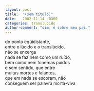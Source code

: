 ```yaml
---
layout: post
title:  "(sem título)"
date:   2002-11-14 -0300
categories: translucido
author-comment: "sim, é sobre meu pai."
---
```


<!--more-->

do ponto eqüidistante,  
entre o lúcido e o translúcido,  
não se enxerga  
nada se faz nem como um ruído,  
bem como nem fonemas puídos  
e sem sentido, que entre  
muitas mortes e falantes,  
que em nada se escoram, não  
conseguem ser palavra morta-viva  
